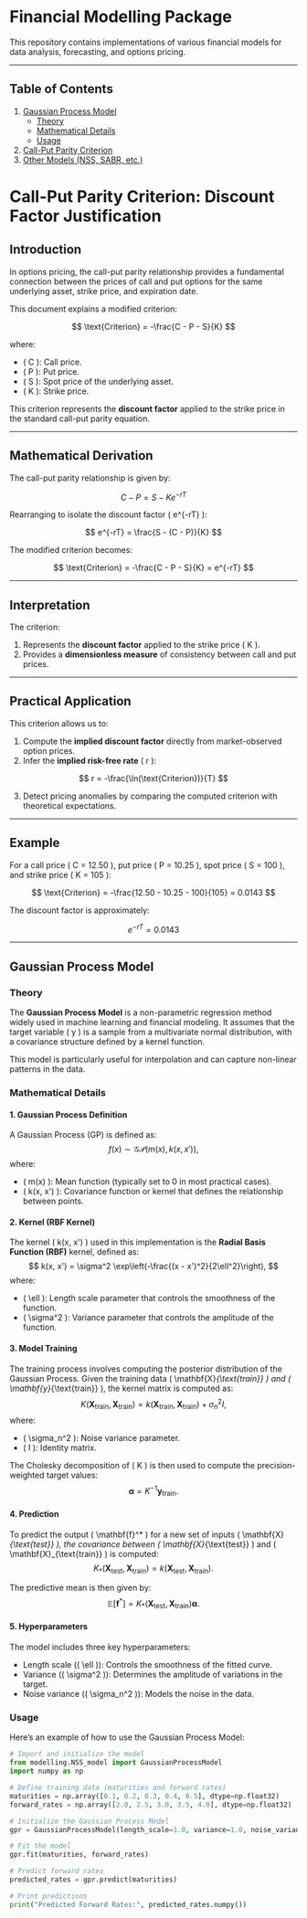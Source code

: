 # Financial Modelling Package

This repository contains implementations of various financial models for data analysis, forecasting, and options pricing.

---

## Table of Contents
1. [Gaussian Process Model](#gaussian-process-model)
   - [Theory](#theory)
   - [Mathematical Details](#mathematical-details)
   - [Usage](#usage)
2. [Call-Put Parity Criterion](#call-put-parity-criterion)
3. [Other Models (NSS, SABR, etc.)](#other-models)



# Call-Put Parity Criterion: Discount Factor Justification

## Introduction
In options pricing, the call-put parity relationship provides a fundamental connection between the prices of call and put options for the same underlying asset, strike price, and expiration date. 

This document explains a modified criterion:

$$
\text{Criterion} = -\frac{C - P - S}{K}
$$

where:
- \( C \): Call price.
- \( P \): Put price.
- \( S \): Spot price of the underlying asset.
- \( K \): Strike price.

This criterion represents the **discount factor** applied to the strike price in the standard call-put parity equation.

---

## Mathematical Derivation

The call-put parity relationship is given by:

$$
C - P = S - K e^{-rT}
$$

Rearranging to isolate the discount factor \( e^{-rT} \):

$$
e^{-rT} = \frac{S - (C - P)}{K}
$$

The modified criterion becomes:

$$
\text{Criterion} = -\frac{C - P - S}{K} = e^{-rT}
$$

---

## Interpretation
The criterion:
1. Represents the **discount factor** applied to the strike price \( K \).
2. Provides a **dimensionless measure** of consistency between call and put prices.

---

## Practical Application
This criterion allows us to:
1. Compute the **implied discount factor** directly from market-observed option prices.
2. Infer the **implied risk-free rate** \( r \):

$$
r = -\frac{\ln(\text{Criterion})}{T}
$$

3. Detect pricing anomalies by comparing the computed criterion with theoretical expectations.

---

## Example
For a call price \( C = 12.50 \), put price \( P = 10.25 \), spot price \( S = 100 \), and strike price \( K = 105 \):

$$
\text{Criterion} = -\frac{12.50 - 10.25 - 100}{105} = 0.0143
$$

The discount factor is approximately:

$$
e^{-rT} = 0.0143
$$

---

## Gaussian Process Model

### Theory

The **Gaussian Process Model** is a non-parametric regression method widely used in machine learning and financial modeling. It assumes that the target variable \( y \) is a sample from a multivariate normal distribution, with a covariance structure defined by a kernel function. 

This model is particularly useful for interpolation and can capture non-linear patterns in the data.

### Mathematical Details

#### 1. **Gaussian Process Definition**
A Gaussian Process (GP) is defined as:
$$
f(x) \sim \mathcal{GP}(m(x), k(x, x')),
$$
where:
- \( m(x) \): Mean function (typically set to 0 in most practical cases).
- \( k(x, x') \): Covariance function or kernel that defines the relationship between points.

#### 2. **Kernel (RBF Kernel)**
The kernel \( k(x, x') \) used in this implementation is the **Radial Basis Function (RBF)** kernel, defined as:
$$
k(x, x') = \sigma^2 \exp\left(-\frac{(x - x')^2}{2\ell^2}\right),
$$
where:
- \( \ell \): Length scale parameter that controls the smoothness of the function.
- \( \sigma^2 \): Variance parameter that controls the amplitude of the function.

#### 3. **Model Training**
The training process involves computing the posterior distribution of the Gaussian Process. Given the training data \( \mathbf{X}_{\text{train}} \) and \( \mathbf{y}_{\text{train}} \), the kernel matrix is computed as:
$$
K(\mathbf{X}_{\text{train}}, \mathbf{X}_{\text{train}}) = k(\mathbf{X}_{\text{train}}, \mathbf{X}_{\text{train}}) + \sigma_n^2 I,
$$
where:
- \( \sigma_n^2 \): Noise variance parameter.
- \( I \): Identity matrix.

The Cholesky decomposition of \( K \) is then used to compute the precision-weighted target values:
$$
\boldsymbol{\alpha} = K^{-1} \mathbf{y}_{\text{train}}.
$$

#### 4. **Prediction**
To predict the output \( \mathbf{f}^* \) for a new set of inputs \( \mathbf{X}_{\text{test}} \), the covariance between \( \mathbf{X}_{\text{test}} \) and \( \mathbf{X}_{\text{train}} \) is computed:
$$
K_*(\mathbf{X}_{\text{test}}, \mathbf{X}_{\text{train}}) = k(\mathbf{X}_{\text{test}}, \mathbf{X}_{\text{train}}).
$$

The predictive mean is then given by:
$$
\mathbb{E}[\mathbf{f}^*] = K_*(\mathbf{X}_{\text{test}}, \mathbf{X}_{\text{train}}) \boldsymbol{\alpha}.
$$

#### 5. **Hyperparameters**
The model includes three key hyperparameters:
- Length scale (\( \ell \)): Controls the smoothness of the fitted curve.
- Variance (\( \sigma^2 \)): Determines the amplitude of variations in the target.
- Noise variance (\( \sigma_n^2 \)): Models the noise in the data.

### Usage

Here’s an example of how to use the Gaussian Process Model:

```python
# Import and initialize the model
from modelling.NSS_model import GaussianProcessModel
import numpy as np

# Define training data (maturities and forward rates)
maturities = np.array([0.1, 0.2, 0.3, 0.4, 0.5], dtype=np.float32)
forward_rates = np.array([2.0, 2.5, 3.0, 3.5, 4.0], dtype=np.float32)

# Initialize the Gaussian Process Model
gpr = GaussianProcessModel(length_scale=1.0, variance=1.0, noise_variance=0.1)

# Fit the model
gpr.fit(maturities, forward_rates)

# Predict forward rates
predicted_rates = gpr.predict(maturities)

# Print predictions
print("Predicted Forward Rates:", predicted_rates.numpy())
